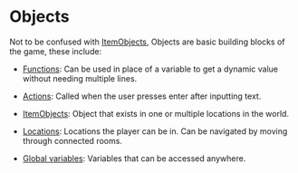 # Objects

Not to be confused with [ItemObjects](./itemObject), Objects are basic building blocks of the game, these include:

- [Functions](./Functions): Can be used in place of a variable to get a dynamic value without needing multiple lines.

- [Actions](./Actions): Called when the user presses enter after inputting text.

- [ItemObjects](./ItemObjects): Object that exists in one or multiple locations in the world.

- [Locations](./Locations): Locations the player can be in. Can be navigated by moving through connected rooms.

- [Global variables](./Global-Variables): Variables that can be accessed anywhere.


